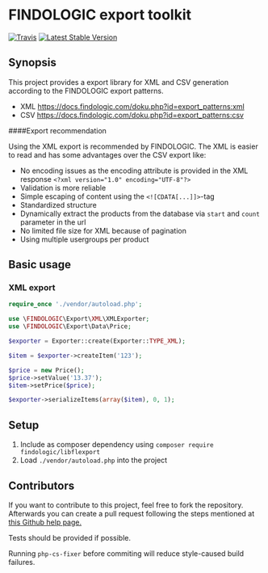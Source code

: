 # FINDOLOGIC export toolkit

[![Travis](https://img.shields.io/travis/findologic/libflexport.svg)](https://travis-ci.org/findologic/libflexport)
[![Latest Stable Version](https://poser.pugx.org/findologic/libflexport/v/stable)](https://packagist.org/packages/findologic/libflexport)

## Synopsis

This project provides a export library for XML and CSV generation according to the FINDOLOGIC export patterns.
* XML <https://docs.findologic.com/doku.php?id=export_patterns:xml>
* CSV <https://docs.findologic.com/doku.php?id=export_patterns:csv>

####Export recommendation

Using the XML export is recommended by FINDOLOGIC. The XML is easier to read and has some advantages over the CSV export like:

* No encoding issues as the encoding attribute is provided in the XML response `<?xml version="1.0" encoding="UTF-8"?>`
* Validation is more reliable
* Simple escaping of content using the `<![CDATA[...]]>`-tag
* Standardized structure
* Dynamically extract the products from the database via `start` and `count` parameter in the url
* No limited file size for XML because of pagination
* Using multiple usergroups per product

## Basic usage

### XML export

```php
require_once './vendor/autoload.php';

use \FINDOLOGIC\Export\XML\XMLExporter;
use \FINDOLOGIC\Export\Data\Price;

$exporter = Exporter::create(Exporter::TYPE_XML);

$item = $exporter->createItem('123');

$price = new Price();
$price->setValue('13.37');
$item->setPrice($price);

$exporter->serializeItems(array($item), 0, 1);
```

## Setup

1. Include as composer dependency using `composer require findologic/libflexport`
2. Load `./vendor/autoload.php` into the project

## Contributors

If you want to contribute to this project, feel free to fork the repository. Afterwards you can create a pull request following the steps mentioned at [this Github help page.](https://help.github.com/articles/creating-a-pull-request-from-a-fork/)

Tests should be provided if possible.

Running `php-cs-fixer` before commiting will reduce style-caused build failures.